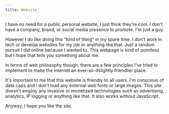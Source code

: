 ```yaml
---
title: Website
---
```


I have no need for a public personal website, I just think they're cool. I don't have a company, brand, or social media presence to promote. I'm just a guy.

However I do like doing this "kind of thing" in my spare time. I don't work in tech or develop websites for my job or anything like that. Just a random pursuit I did online because I wanted to. This webpage is kind of pointless but I hope that tells you something about me.

In terms of web philosophy though, there are a few principles I've tried to implement to make the internet an ever-so-dslightly friendlier place.

It's important to me that this website is friendly to all users. I'm conscious of data caps and I don't load any external web fonts or large images. This site doesn't employ any invasive or monetized technologies such as advertising, analytics, IP logging or anything like that. It also works without JavaScript.

Anyway, I hope you like the site.